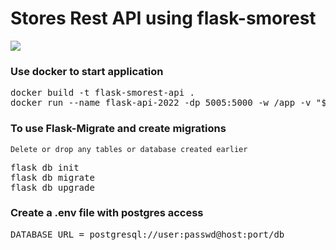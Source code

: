 # Stores Rest API using flask-smorest

![](stores_rest_api.gif)

### Use docker to start application
<pre>
docker build -t flask-smorest-api .
docker run --name flask-api-2022 -dp 5005:5000 -w /app -v "$(pwd):/app" flask-smorest-api
</pre>

### To use Flask-Migrate and create migrations
`Delete or drop any tables or database created earlier`
<pre>
flask db init
flask db migrate
flask db upgrade
</pre>

### Create a .env file with postgres access
<pre>
DATABASE_URL = postgresql://user:passwd@host:port/db
</pre>